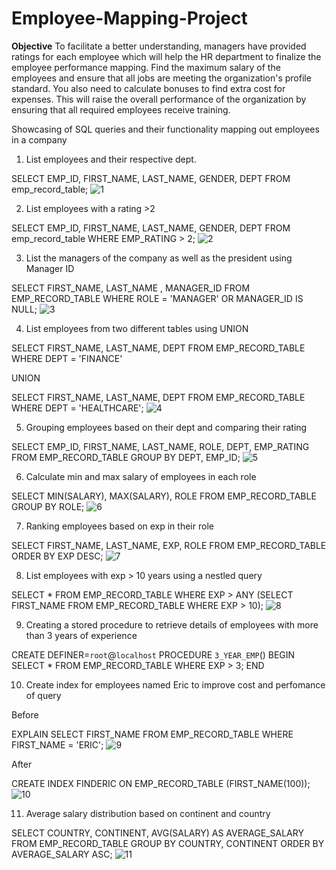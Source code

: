 # Employee-Mapping-Project
**Objective**
To facilitate a better understanding, managers have provided ratings for each employee which will help the HR department to finalize the employee performance mapping. Find the maximum salary of the employees and ensure that all jobs are meeting the organization's profile standard. You also need to calculate bonuses to find extra cost for expenses. This will raise the overall performance of the organization by ensuring that all required employees receive training.

Showcasing of SQL queries and their functionality mapping out employees in a company

1. List employees and their respective dept.

SELECT EMP_ID, FIRST_NAME, LAST_NAME, GENDER, DEPT 
  FROM emp_record_table;
  ![1](https://user-images.githubusercontent.com/107674973/178289366-dc7251f0-8e76-4963-a6ff-a3821d6709f9.png)


2. List employees with a rating >2

SELECT EMP_ID, FIRST_NAME, LAST_NAME, GENDER, DEPT 
  FROM emp_record_table
 WHERE EMP_RATING > 2;
 ![2](https://user-images.githubusercontent.com/107674973/178289675-f331b94f-954f-40b6-905b-3381398f5079.png)

3. List the managers of the company as well as the president using Manager ID 
  
SELECT FIRST_NAME, LAST_NAME , MANAGER_ID
  FROM EMP_RECORD_TABLE
 WHERE ROLE = 'MANAGER' OR MANAGER_ID IS NULL;
 ![3](https://user-images.githubusercontent.com/107674973/178316839-b2cbe8b6-5c5d-48d7-85c8-48867262dc23.png)

4. List employees from two different tables using UNION

SELECT FIRST_NAME, LAST_NAME, DEPT
  FROM EMP_RECORD_TABLE
 WHERE DEPT = 'FINANCE'
 
 UNION
 
SELECT FIRST_NAME, LAST_NAME, DEPT
  FROM EMP_RECORD_TABLE
 WHERE DEPT = 'HEALTHCARE';
 ![4](https://user-images.githubusercontent.com/107674973/178317122-ce15f484-64b0-4a8a-833b-9e6e77b7666a.png)

5. Grouping employees based on their dept and comparing their rating  
  
SELECT EMP_ID, FIRST_NAME, LAST_NAME, ROLE, DEPT, EMP_RATING
  FROM EMP_RECORD_TABLE
 GROUP BY DEPT, EMP_ID;
 ![5](https://user-images.githubusercontent.com/107674973/178317520-67931fc8-2846-4e69-9360-9d8e4ef8f31c.png)

6. Calculate min and max salary of employees in each role	

SELECT MIN(SALARY), MAX(SALARY), ROLE
  FROM EMP_RECORD_TABLE
 GROUP BY ROLE;
 ![6](https://user-images.githubusercontent.com/107674973/178317962-de7bde71-015f-450a-a937-cf3f2a5b3274.png)
 
 7. Ranking employees based on exp in their role

SELECT FIRST_NAME, LAST_NAME, EXP, ROLE
  FROM EMP_RECORD_TABLE
 ORDER BY EXP DESC;
 ![7](https://user-images.githubusercontent.com/107674973/178318284-3d115a10-4ee0-4b0d-ba0a-b902dbf06197.png)
 
 8. List employees with exp > 10 years using a nestled query

SELECT *
  FROM EMP_RECORD_TABLE
 WHERE EXP > ANY (SELECT FIRST_NAME
				 FROM EMP_RECORD_TABLE
				WHERE EXP > 10);
![8](https://user-images.githubusercontent.com/107674973/178318719-a839ff4e-f2f8-46d4-b2b3-0fda9a3c98da.png)

9. Creating a stored procedure to retrieve details of employees with more than 3 years of experience

CREATE DEFINER=`root`@`localhost` PROCEDURE `3_YEAR_EMP`()
BEGIN
	SELECT *
	FROM EMP_RECORD_TABLE
	WHERE EXP > 3; 
END

10. Create index for employees named Eric to improve cost and perfomance of query

Before 

EXPLAIN SELECT FIRST_NAME
  FROM EMP_RECORD_TABLE
 WHERE FIRST_NAME = 'ERIC';
 ![9](https://user-images.githubusercontent.com/107674973/178347299-f5c65153-4b93-4908-b54c-6f9658715912.png)

After

CREATE INDEX FINDERIC
ON EMP_RECORD_TABLE (FIRST_NAME(100));
![10](https://user-images.githubusercontent.com/107674973/178347538-a4820000-b759-477e-9648-96c49458441d.png)

11. Average salary distribution based on continent and country

SELECT COUNTRY, CONTINENT, AVG(SALARY) AS AVERAGE_SALARY
  FROM EMP_RECORD_TABLE
 GROUP BY COUNTRY, CONTINENT
 ORDER BY AVERAGE_SALARY ASC;
 ![11](https://user-images.githubusercontent.com/107674973/178347683-0b9afc90-9630-49d0-97ac-0080059916c3.png)




 
